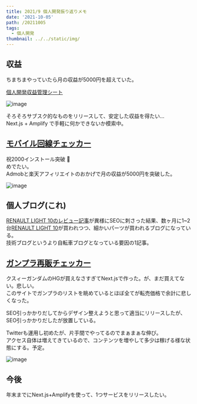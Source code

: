 ```yaml
---
title: 2021/9 個人開発振り返りメモ
date: '2021-10-05'
path: /20211005
tags:
  - 個人開発
thumbnail: ../../static/img/
---
```

## 収益

ちまちまやっていたら月の収益が5000円を超えていた。  

[個人開発収益管理シート](https://docs.google.com/spreadsheets/d/1SVIe7kWE0mfFMQZV-sSAcMJpz0e-3FRjj3XFh_FaLAE/edit#gid=0)

![image](https://user-images.githubusercontent.com/34805701/135883272-1ee714d5-642c-4557-933a-54851e577495.png)

そろそろサブスク的なものをリリースして、安定した収益を得たい...\
Next.js + Amplify で手軽に何かできないか模索中。  

## [モバイル回線チェッカー](https://play.google.com/store/apps/details?id=app.winterer.mobilenetcheker&hl=ja&gl=US)

祝2000インストール突破 🎉\
めでたい。\
Admobと楽天アフィリエイトのおかげで月の収益が5000円を突破した。

![image](https://user-images.githubusercontent.com/34805701/135882063-5b63c3f6-a394-4424-956a-5a5587cce5ff.png)

## 個人ブログ(これ)

[RENAULT LIGHT 10のレビュー記事](https://recolog.winterer.app/20190928/)が異様にSEOに刺さった結果、数ヶ月に1~2台[RENAULT LIGHT 10](https://amzn.to/3Bd8tWZ)が買われつつ、細かいパーツが買われるブログになっている。\
技術ブログというより自転車ブログとなっている要因の1記事。

## [ガンプラ再販チェッカー](https://gp-calendar.winterer.app/schedule/202110)

クスィーガンダムのHGが買えなさすぎてNext.jsで作った。が、まだ買えてない。悲しい。  
このサイトでガンプラのリストを眺めているとほぼ全てが転売価格で余計に悲しくなった。

SEO引っかかりだしてからデザイン整えようと思って適当にリリースしたが、SEO引っかかりだしたが放置している。

Twitterも運用し初めたが、片手間でやってるのでまぁまぁな伸び。  
アクセス自体は増えてきているので、コンテンツを増やして多少は稼げる様な状態にする。予定。


![image](https://user-images.githubusercontent.com/34805701/135882580-a0de3a63-c67c-4dd2-ab85-d42ace34d750.png)

## 今後

年末までにNext.js+Amplifyを使って、1つサービスをリリースしたい。
